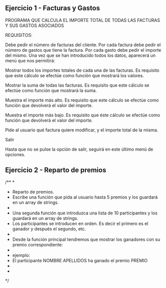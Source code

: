 ## Ejercicio 1 - Facturas y Gastos
PROGRAMA QUE CALCULA EL IMPORTE TOTAL DE TODAS LAS FACTURAS Y SUS GASTOS ASOCIADOS

REQUISITOS:

Debe pedir el número de facturas del cliente.
Por cada factura debe pedir el número de gastos que tiene la factura.
Por cada gasto debe pedir el importe del mismo.
Una vez que se han introducido todos los datos, aparecerá un menú que nos permitirá:

Mostrar todos los importes totales de cada una de las facturas. Es requisito que este cálculo se efectúe como función que mostrará los valores.

Mostrar la suma de todas las facturas. Es requisito que este cálculo se efectúe como función que mostrará la suma.

Muestra el importe más alto. Es requisito que este cálculo se efectúe como función que devolverá el valor del importe.

Muestra el importe más bajo. Es requisito que éste cálculo se efectúe como función que devolverá el valor del importe.

Pide al usuario qué factura quiere modificar, y el importe total de la misma.

Salir

Hasta que no se pulse la opción de salir, seguirá en este último menú de opciones.

## Ejercicio 2 - Reparto de premios
/**
 * 
 *   Reparto de premios. 
 *   Escribe una función que  pida al usuario hasta 5 premios y los guardará en un array de strings.
 * 
 *  Una segunda función  que introduzca una lista de 10 participantes y los guardará en un array de strings.
 * Los participantes se introducen en orden. Es decir el primero es el ganador y después el segundo, etc.
 * 
 *  Desde la función principal  tendremos que mostrar los ganadores con su premio correspondiente: 
 * 
 * ejemplo: 
 * El participante NOMBRE APELLIDOS ha  ganado el premio  PREMIO
 * 
 * 
 */

